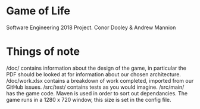# Game of Life
Software Engineering 2018 Project.
Conor Dooley & Andrew Mannion

# Things of note
/doc/ contains information about the design of the game, in particular the PDF should be looked at for information about our chosen architecture.
/doc/work.xlsx contains a breakdown of work completed, imported from our GitHub issues.
/src/test/ contains tests as you would imagine.
/src/main/ has the game code.
Maven is used in order to sort out dependancies.
The game runs in a 1280 x 720 window, this size is set in the config file.

